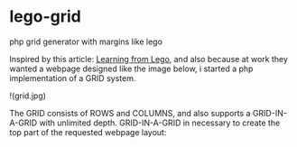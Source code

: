 # lego-grid
php grid generator with margins like lego

Inspired by this article: [Learning from Lego](https://alistapart.com/article/learning-from-lego-a-step-forward-in-modular-web-design), and also because at work they wanted a webpage designed like the image below, i started a php implementation of a GRID system. 

!(grid.jpg)

The GRID consists of ROWS and COLUMNS, and also supports a GRID-IN-A-GRID with unlimited depth. GRID-IN-A-GRID in necessary to create the top part of the requested webpage layout:


